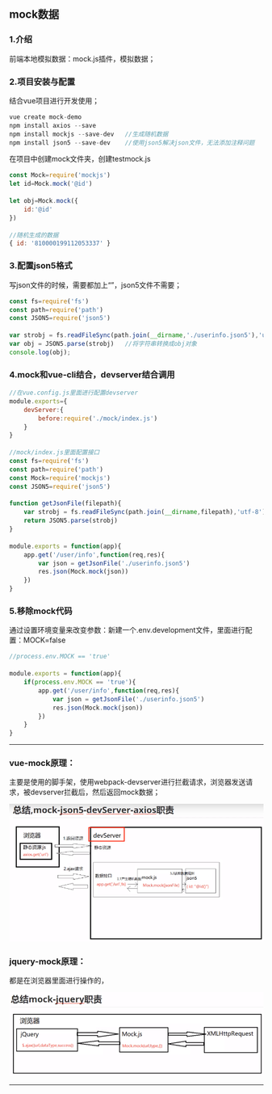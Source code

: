 ## mock数据

### 1.介绍

前端本地模拟数据：mock.js插件，模拟数据；

### 2.项目安装与配置

结合vue项目进行开发使用；

```js
vue create mock-demo
npm install axios --save
npm install mockjs --save-dev	//生成随机数据
npm install json5 --save-dev	//使用json5解决json文件，无法添加注释问题
```

在项目中创建mock文件夹，创建testmock.js

```js
const Mock=require('mockjs')
let id=Mock.mock('@id')

let obj=Mock.mock({
    id:'@id'
})

//随机生成的数据
{ id: '810000199112053337' }
```

### 3.配置json5格式

写json文件的时候，需要都加上“”，json5文件不需要；

```js
const fs=require('fs')
const path=require('path')
const JSON5=require('json5')

var strobj = fs.readFileSync(path.join(__dirname,'./userinfo.json5'),'utf-8')
var obj = JSON5.parse(strobj)	//将字符串转换成obj对象
console.log(obj);
```

### 4.mock和vue-cli结合，devserver结合调用

```js
//在vue.config.js里面进行配置devserver
module.exports={
    devServer:{
        before:require('./mock/index.js')
    }
}

//mock/index.js里面配置接口
const fs=require('fs')
const path=require('path')
const Mock=require('mockjs')
const JSON5=require('json5')

function getJsonFile(filepath){
    var strobj = fs.readFileSync(path.join(__dirname,filepath),'utf-8')
    return JSON5.parse(strobj)
}

module.exports = function(app){
    app.get('/user/info',function(req,res){
        var json = getJsonFile('./userinfo.json5')
        res.json(Mock.mock(json))
    })
}
```

### 5.移除mock代码

通过设置环境变量来改变参数：新建一个.env.development文件，里面进行配置：MOCK=false

```js
//process.env.MOCK == 'true'

module.exports = function(app){
    if(process.env.MOCK == 'true'){
        app.get('/user/info',function(req,res){
            var json = getJsonFile('./userinfo.json5')
            res.json(Mock.mock(json))
        })
    }
}

```



------

### vue-mock原理：

主要是使用的脚手架，使用webpack-devserver进行拦截请求，浏览器发送请求，被devserver拦截后，然后返回mock数据；

![image-20200409202424035](img/image-20200409202424035.png)



### jquery-mock原理：

都是在浏览器里面进行操作的，

![image-20200409202615585](img/image-20200409202615585.png)

------

